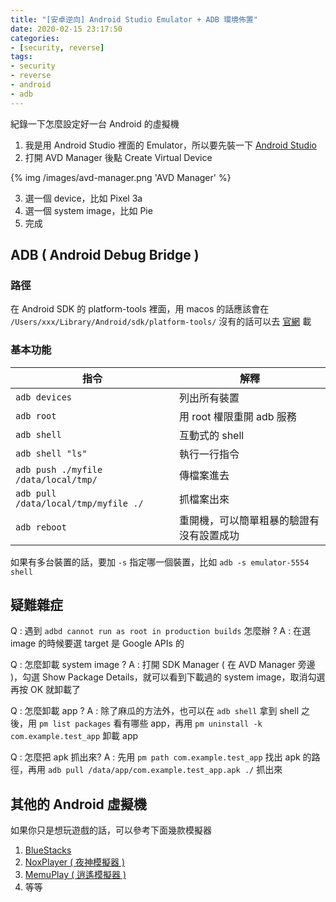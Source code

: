 ```yaml
---
title: "[安卓逆向] Android Studio Emulator + ADB 環境佈置"
date: 2020-02-15 23:17:50
categories:
- [security, reverse]
tags:
- security
- reverse
- android
- adb
---
```


紀錄一下怎麼設定好一台 Android 的虛擬機

1. 我是用 Android Studio 裡面的 Emulator，所以要先裝一下 [Android Studio](https://developer.android.com/studio)
2. 打開 AVD Manager 後點 Create Virtual Device

{% img /images/avd-manager.png 'AVD Manager' %}

3. 選一個 device，比如 Pixel 3a
4. 選一個 system image，比如 Pie
5. 完成

## ADB ( Android Debug Bridge )

### 路徑

在 Android SDK 的 platform-tools 裡面，用 macos 的話應該會在 `/Users/xxx/Library/Android/sdk/platform-tools/`
沒有的話可以去 [官網](https://developer.android.com/studio/releases/platform-tools) 載

### 基本功能

| 指令 | 解釋 |
|---|---|
| `adb devices` | 列出所有裝置 |
| `adb root` | 用 root 權限重開 adb 服務 |
| `adb shell` | 互動式的 shell |
| `adb shell "ls"` | 執行一行指令 |
| `adb push ./myfile /data/local/tmp/` | 傳檔案進去 |
| `adb pull /data/local/tmp/myfile ./` | 抓檔案出來 |
| `adb reboot` | 重開機，可以簡單粗暴的驗證有沒有設置成功 |

如果有多台裝置的話，要加 `-s` 指定哪一個裝置，比如 `adb -s emulator-5554 shell`

## 疑難雜症

Q : 遇到 `adbd cannot run as root in production builds` 怎麼辦 ?
A : 在選 image 的時候要選 target 是 Google APIs 的

Q : 怎麼卸載 system image ?
A : 打開 SDK Manager ( 在 AVD Manager 旁邊 )，勾選 Show Package Details，就可以看到下載過的 system image，取消勾選再按 OK 就卸載了

Q : 怎麼卸載 app ?
A : 除了麻瓜的方法外，也可以在 `adb shell` 拿到 shell 之後，用 `pm list packages` 看有哪些 app，再用 `pm uninstall -k com.example.test_app` 卸載 app

Q : 怎麼把 apk 抓出來?
A : 先用 `pm path com.example.test_app` 找出 apk 的路徑，再用 `adb pull /data/app/com.example.test_app.apk ./` 抓出來

## 其他的 Android 虛擬機

如果你只是想玩遊戲的話，可以參考下面幾款模擬器

1. [BlueStacks](https://www.bluestacks.com/)
2. [NoxPlayer ( 夜神模擬器 )](https://www.bignox.com/)
3. [MemuPlay ( 逍遙模擬器 )](https://memuplay.com/)
4. 等等